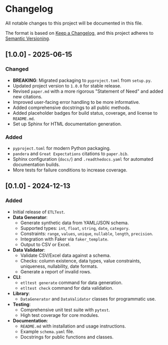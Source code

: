# Changelog

All notable changes to this project will be documented in this file.

The format is based on [Keep a Changelog](https://keepachangelog.com/en/1.0.0/),
and this project adheres to [Semantic Versioning](https://semver.org/spec/v2.0.0.html).

## [1.0.0] - 2025-06-15

### Changed
- **BREAKING**: Migrated packaging to `pyproject.toml` from `setup.py`.
- Updated project version to `1.0.0` for stable release.
- Revised `paper.md` with a more rigorous "Statement of Need" and added new citations.
- Improved user-facing error handling to be more informative.
- Added comprehensive docstrings to all public methods.
- Added placeholder badges for build status, coverage, and license to `README.md`.
- Set up Sphinx for HTML documentation generation.

### Added
- `pyproject.toml` for modern Python packaging.
- `pandera` and `Great Expectations` citations to `paper.bib`.
- Sphinx configuration (`docs/`) and `.readthedocs.yaml` for automated documentation builds.
- More tests for failure conditions to increase coverage.

## [0.1.0] - 2024-12-13

### Added
- Initial release of `ETLTest`.
- **Data Generator**:
  - Generate synthetic data from YAML/JSON schema.
  - Supported types: `int`, `float`, `string`, `date`, `category`.
  - Constraints: `range`, `values`, `unique`, `nullable`, `length`, `precision`.
  - Integration with Faker via `faker_template`.
  - Output to CSV or Excel.
- **Data Validator**:
  - Validate CSV/Excel data against a schema.
  - Checks: column existence, data types, value constraints, uniqueness, nullability, date formats.
  - Generate a report of invalid rows.
- **CLI**:
  - `etltest generate` command for data generation.
  - `etltest check` command for data validation.
- **Library**:
  - `DataGenerator` and `DataValidator` classes for programmatic use.
- **Testing**:
  - Comprehensive unit test suite with `pytest`.
  - High test coverage for core modules.
- **Documentation**:
  - `README.md` with installation and usage instructions.
  - Example `schema.yaml` file.
  - Docstrings for public functions and classes. 